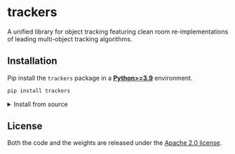 # trackers

A unified library for object tracking featuring clean room re-implementations of leading multi-object tracking algorithms.

## Installation

Pip install the `trackers` package in a [**Python>=3.9**](https://www.python.org/) environment.

```bash
pip install trackers
```

<details>
<summary>Install from source</summary>

<br>

By installing `trackers` from source, you can explore the most recent features and enhancements that have not yet been officially released. Please note that these updates are still in development and may not be as stable as the latest published release.

```bash
pip install git+https://github.com/roboflow/trackers.git
```

</details>

## License

Both the code and the weights are released under the [Apache 2.0 license](https://github.com/roboflow/trackers/blob/main/LICENSE).

